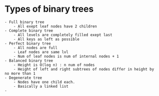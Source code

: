 # Types of binary trees
    - Full binary tree
        - All exept leaf nodes have 2 children
    - Complete binary tree
        - All levels are completely filled exept last
        - All keys as left as possible
    - Perfect binary tree
        - All nodes are full
        - Leaf nodes are same lvl
        - Num of leaf nodes is num of internal nodes + 1
    - Balanced binary tree
        - Height is O(log n) : n num of nodes
        - Height of left and right subtrees of nodes differ in height by no more than 1
    - Degenerate tree
        - Nodes have one child each.
        - Basically a linked list
    -  